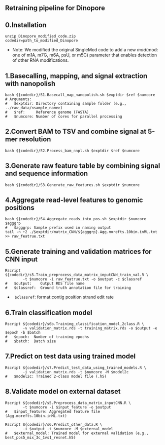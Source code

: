 ## Retraining pipeline for Dinopore
## 0.Installation
```
unzip Dinopore_modified_code.zip
codedir=path_to_modified_Dinopore
```
- Note: We modified the original SingleMod code to add a new $mod ($mod: one of m1A, m7G, m6A, psU, or m5C) parameter that enables detection of other RNA modifications.
## 1.Basecalling, mapping, and signal extraction with nanopolish
```
bash ${codedir}/S1.Basecall_map_nanopolish.sh $exptdir $ref $numcore
# Arguments:
#   $exptdir: Directory containing sample folder (e.g., ../raw_data/<sample_name>)
#   $ref:     Reference genome (FASTA)
#   $numcore: Number of cores for parallel processing
```
## 2.Convert BAM to TSV and combine signal at 5-mer resolution
```
bash ${codedir}/S2.Process_bam_nnpl.sh $exptdir $ref $numcore
```
## 3.Generate raw feature table by combining signal and sequence information
```
bash ${codedir}/S3.Generate_raw_features.sh $exptdir $numcore
```
## 4.Aggregate read-level features to genomic positions
```
bash ${codedir}/S4.Aggregate_reads_into_pos.sh $exptdir $numcore $agggrp
#   $agggrp: Sample prefix used in naming output
tail -n +2 ./$exptdir/matrix_CNN/${agggrp}.Agg.morefts.10bin.inML.txt >> raw_featrue.txt
```
## 5.Generate training and validation matrices for CNN input
```
Rscript ${codedir}/s5.Train_preprocess_data_matrix_inputCNN_train_val.R \
        -t $numcore -i raw_featrue.txt -o $output -c $classref
#   $output:    Output RDS file name
#   $classref:  Ground truth annotation file for training
```
* `` $classref``: format:contig  position        strand  edit    rate
## 6.Train classification model
```
Rscript ${codedir}/s6b.Training_classification_model_2class.R \
        -v validation_matrix.rds -t training_matrix.rds -o $output -e $epoch -b $batch
#   $epoch:  Number of training epochs
#   $batch:  Batch size
```
## 7.Predict on test data using trained model
```
Rscript ${codedir}/s7.Predict_test_data_using_trained_models.R \
        -i validation_matrix.rds -t $numcore -M $model2c
#   $model2c: Trained 2-class model file (.h5)
```
## 8.Validate model on external dataset
```
Rscript ${codedir}/s5.Preprocess_data_matrix_inputCNN.R \
        -t $numcore -i $input_feature -o $output
#   $input_feature: Aggregated feature file (Agg.morefts.10bin.inML.txt)

Rscript ${codedir}/s6.Predict_other_data.R \
        -i $output -t $numcore -M $external_model
#   $external_model: Trained model for external validation (e.g., best_pos5_mix_3c_1vs1_resnet.h5)
```
